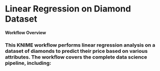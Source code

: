 # Linear Regression on Diamond Dataset
#### Workflow Overview
### This KNIME workflow performs linear regression analysis on a dataset of diamonds to predict their price based on various attributes. The workflow covers the complete data science pipeline, including:

